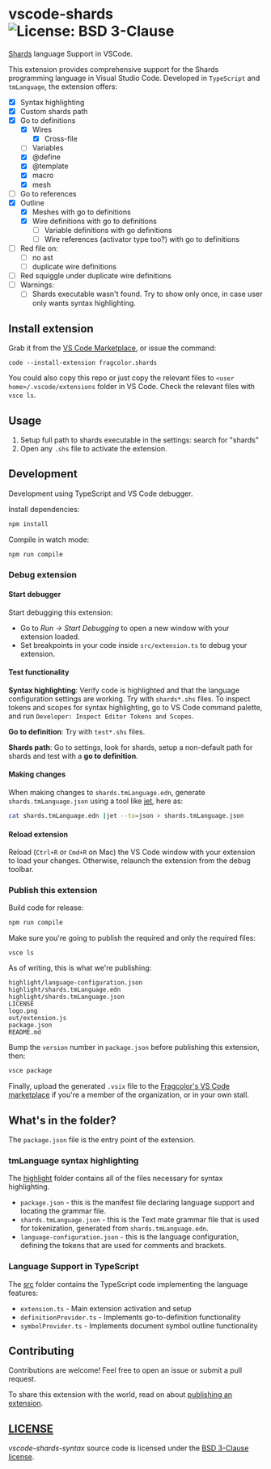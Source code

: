 # vscode-shards ![License: BSD 3-Clause](https://img.shields.io/badge/license-BSD%203--Clause-blue.svg)

[Shards](https://github.com/fragcolor-xyz/shards) language Support in VSCode.

This extension provides comprehensive support for the Shards programming language in Visual Studio Code. Developed in `TypeScript` and `tmLanguage`, the extension offers:

- [x] Syntax highlighting
- [x] Custom shards path
- [x] Go to definitions
  - [x] Wires
    - [x] Cross-file
  - [ ] Variables
  - [x] @define
  - [x] @template
  - [x] macro
  - [x] mesh
- [ ] Go to references
- [x] Outline
  - [x] Meshes with go to definitions
  - [x] Wire definitions with go to definitions
    - [ ] Variable definitions with go definitions
    - [ ] Wire references (activator type too?) with go to definitions
- [ ] Red file on:
  - [ ] no ast
  - [ ] duplicate wire definitions
- [ ] Red squiggle under duplicate wire definitions
- [ ] Warnings:
  - [ ] Shards executable wasn't found. Try to show only once, in case user only wants syntax highlighting.

## Install extension

Grab it from the [VS Code Marketplace](https://marketplace.visualstudio.com/items?itemName=fragcolor.shards), or issue the command:
```
code --install-extension fragcolor.shards
```
You could also copy this repo or just copy the relevant files to `<user home>/.vscode/extensions` folder in VS Code. Check the relevant files with `vsce ls`.

## Usage

1. Setup full path to shards executable in the settings: search for "shards"
2. Open any `.shs` file to activate the extension.

## Development

Development using TypeScript and VS Code debugger.

Install dependencies:
```bash
npm install
```

Compile in watch mode:
```bash
npm run compile
```

### Debug extension

#### Start debugger
Start debugging this extension:

- Go to _Run_ *->* _Start Debugging_ to open a new window with your extension loaded.
- Set breakpoints in your code inside `src/extension.ts` to debug your extension.

#### Test functionality

**Syntax highlighting**: Verify code is highlighted and that the language configuration settings are working. Try with `shards*.shs` files. To inspect tokens and scopes for syntax highlighting, go to VS Code command palette, and run `Developer: Inspect Editor Tokens and Scopes`.

**Go to definition**: Try with `test*.shs` files.

**Shards path**: Go to settings, look for shards, setup a non-default path for shards and test with a **go to definition**.

#### Making changes

When making changes to `shards.tmLanguage.edn`, generate `shards.tmLanguage.json` using a tool like [jet](https://github.com/borkdude/jet), here as:
```bash
cat shards.tmLanguage.edn |jet --to=json > shards.tmLanguage.json
```

#### Reload extension

Reload (`Ctrl+R` or `Cmd+R` on Mac) the VS Code window with your extension to load your changes. Otherwise, relaunch the extension from the debug toolbar.

### Publish this extension

Build code for release:
```bash
npm run compile
```

Make sure you're going to publish the required and only the required files:
```
vsce ls
```
As of writing, this is what we're publishing:
```
highlight/language-configuration.json
highlight/shards.tmLanguage.edn
highlight/shards.tmLanguage.json
LICENSE
logo.png
out/extension.js
package.json
README.md
```

Bump the `version` number in `package.json` before publishing this extension, then:
```bash
vsce package
```
Finally, upload the generated `.vsix` file to the [Fragcolor's VS Code marketplace](https://marketplace.visualstudio.com/manage/publishers/fragcolor) if you're a member of the organization, or in your own stall.

## What's in the folder?

The `package.json` file is the entry point of the extension.

### tmLanguage syntax highlighting

The [highlight](highlight) folder contains all of the files necessary for syntax highlighting.

- `package.json` - this is the manifest file declaring language support and locating the grammar file.
- `shards.tmLanguage.json` - this is the Text mate grammar file that is used for tokenization, generated from `shards.tmLanguage.edn`.
- `language-configuration.json` - this is the language configuration, defining the tokens that are used for comments and brackets.

### Language Support in TypeScript

The [src](src) folder contains the TypeScript code implementing the language features:

- `extension.ts` - Main extension activation and setup
- `definitionProvider.ts` - Implements go-to-definition functionality
- `symbolProvider.ts` - Implements document symbol outline functionality

## Contributing

Contributions are welcome! Feel free to open an issue or submit a pull request.

To share this extension with the world, read on about [publishing an extension](https://code.visualstudio.com/api/working-with-extensions/publishing-extension).

## [LICENSE](LICENSE)

_vscode-shards-syntax_ source code is licensed under the [BSD 3-Clause license](LICENSE).
